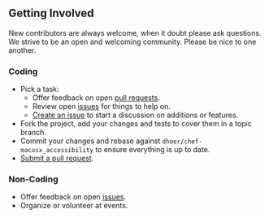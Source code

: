 ## Getting Involved

New contributors are always welcome, when it doubt please ask questions. We strive to be an open and welcoming
community. Please be nice to one another.

### Coding

* Pick a task:
  * Offer feedback on open [pull requests](https://github.com/dhoer/chef-macosx_accessibility/pulls).
  * Review open [issues](https://github.com/dhoer/chef-macosx_accessibility/issues) for things to help on.
  * [Create an issue](https://github.com/dhoer/chef-macosx_accessibility/issues/new) to start a discussion on additions or features.
* Fork the project, add your changes and tests to cover them in a topic branch.
* Commit your changes and rebase against `dhoer/chef-macosx_accessibility` to ensure everything is up to date.
* [Submit a pull request](https://github.com/dhoer/chef-macosx_accessibility/compare/).

### Non-Coding

* Offer feedback on open [issues](https://github.com/dhoer/chef-macosx_accessibility/issues).
* Organize or volunteer at events.
